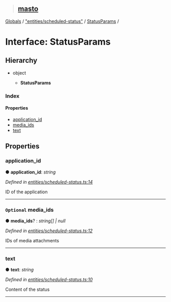 > ## [masto](../README.md)

[Globals](../globals.md) / ["entities/scheduled-status"](../modules/_entities_scheduled_status_.md) / [StatusParams](_entities_scheduled_status_.statusparams.md) /

# Interface: StatusParams

## Hierarchy

* object

  * **StatusParams**

### Index

#### Properties

* [application_id](_entities_scheduled_status_.statusparams.md#application_id)
* [media_ids](_entities_scheduled_status_.statusparams.md#optional-media_ids)
* [text](_entities_scheduled_status_.statusparams.md#text)

## Properties

###  application_id

● **application_id**: *string*

*Defined in [entities/scheduled-status.ts:14](https://github.com/neet/masto.js/blob/3506035/src/entities/scheduled-status.ts#L14)*

ID of the application

___

### `Optional` media_ids

● **media_ids**? : *string[] | null*

*Defined in [entities/scheduled-status.ts:12](https://github.com/neet/masto.js/blob/3506035/src/entities/scheduled-status.ts#L12)*

IDs of media attachments

___

###  text

● **text**: *string*

*Defined in [entities/scheduled-status.ts:10](https://github.com/neet/masto.js/blob/3506035/src/entities/scheduled-status.ts#L10)*

Content of the status

___